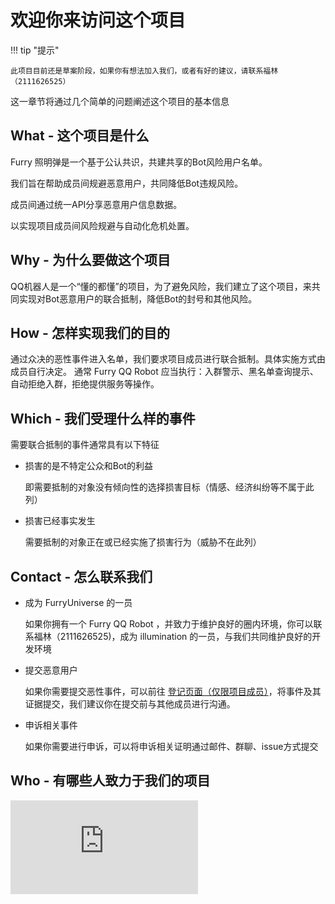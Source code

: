 # 欢迎你来访问这个项目

!!! tip "提示"

	此项目目前还是草案阶段，如果你有想法加入我们，或者有好的建议，请联系福林（2111626525）


这一章节将通过几个简单的问题阐述这个项目的基本信息

## What - 这个项目是什么

Furry 照明弹是一个基于公认共识，共建共享的Bot风险用户名单。

我们旨在帮助成员间规避恶意用户，共同降低Bot违规风险。

成员间通过统一API分享恶意用户信息数据。

以实现项目成员间风险规避与自动化危机处置。

## Why - 为什么要做这个项目

QQ机器人是一个“懂的都懂”的项目，为了避免风险，我们建立了这个项目，来共同实现对Bot恶意用户的联合抵制，降低Bot的封号和其他风险。

## How - 怎样实现我们的目的

通过众决的恶性事件进入名单，我们要求项目成员进行联合抵制。具体实施方式由成员自行决定。
通常 Furry QQ Robot 应当执行：入群警示、黑名单查询提示、自动拒绝入群，拒绝提供服务等操作。

## Which - 我们受理什么样的事件

需要联合抵制的事件通常具有以下特征

* 损害的是不特定公众和Bot的利益

	即需要抵制的对象没有倾向性的选择损害目标（情感、经济纠纷等不属于此列）

* 损害已经事实发生

	需要抵制的对象正在或已经实施了损害行为（威胁不在此列）

## Contact - 怎么联系我们

* 成为 FurryUniverse 的一员

	如果你拥有一个 Furry QQ Robot ，并致力于维护良好的圈内环境，你可以联系福林（2111626525)，成为 illumination 的一员，与我们共同维护良好的开发环境

* 提交恶意用户

	如果你需要提交恶性事件，可以前往 [登记页面（仅限项目成员）](https://api.tail.icu/list)，将事件及其证据提交，我们建议你在提交前与其他成员进行沟通。

* 申诉相关事件

	如果你需要进行申诉，可以将申诉相关证明通过邮件、群聊、issue方式提交

## Who - 有哪些人致力于我们的项目

<embed src="https://github.api.fur93.icu/orgs/FurryUniverse/members.svg" type="image/svg+xml" pluginspage="http://www.adobe.com/svg/viewer/install/" />

